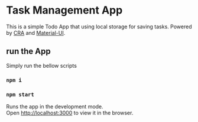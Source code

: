 # Task Management App

This is a simple Todo App that using local storage for saving tasks.
Powered by [CRA](https://github.com/facebook/create-react-app) and [Material-UI](https://material-ui.com/).

## run the App

Simply run the bellow scripts

### `npm i`

### `npm start`

Runs the app in the development mode.\
Open [http://localhost:3000](http://localhost:3000) to view it in the browser.
